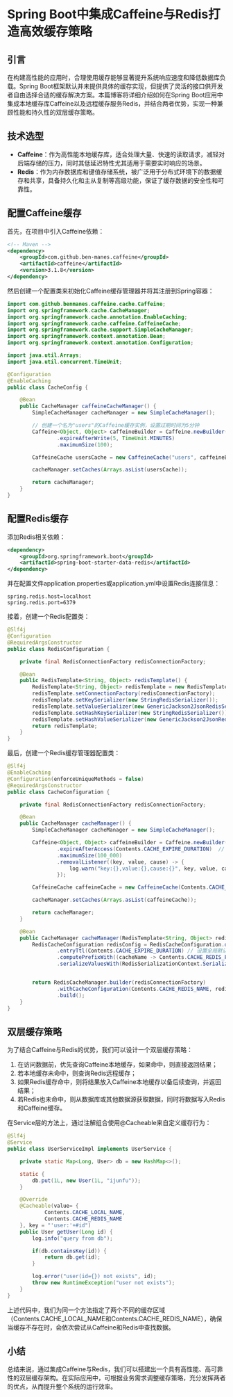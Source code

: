 
# Spring Boot中集成Caffeine与Redis打造高效缓存策略

## 引言
在构建高性能的应用时，合理使用缓存能够显著提升系统响应速度和降低数据库负载。Spring Boot框架默认并未提供具体的缓存实现，但提供了灵活的接口供开发者自由选择合适的缓存解决方案。本篇博客将详细介绍如何在Spring Boot应用中集成本地缓存库Caffeine以及远程缓存服务Redis，并结合两者优势，实现一种兼顾性能和持久性的双层缓存策略。

## 技术选型

+ **Caffeine**：作为高性能本地缓存库，适合处理大量、快速的读取请求，减轻对后端存储的压力，同时其低延迟特性尤其适用于需要实时响应的场景。
+ **Redis**：作为内存数据库和键值存储系统，被广泛用于分布式环境下的数据缓存和共享，具备持久化和主从复制等高级功能，保证了缓存数据的安全性和可靠性。

## 配置Caffeine缓存
首先，在项目中引入Caffeine依赖：
```xml
<!-- Maven -->
<dependency>
    <groupId>com.github.ben-manes.caffeine</groupId>
    <artifactId>caffeine</artifactId>
    <version>3.1.8</version>
</dependency>
```
然后创建一个配置类来初始化Caffeine缓存管理器并将其注册到Spring容器：
```java
import com.github.benmanes.caffeine.cache.Caffeine;
import org.springframework.cache.CacheManager;
import org.springframework.cache.annotation.EnableCaching;
import org.springframework.cache.caffeine.CaffeineCache;
import org.springframework.cache.support.SimpleCacheManager;
import org.springframework.context.annotation.Bean;
import org.springframework.context.annotation.Configuration;

import java.util.Arrays;
import java.util.concurrent.TimeUnit;

@Configuration
@EnableCaching
public class CacheConfig {

    @Bean
    public CacheManager caffeineCacheManager() {
        SimpleCacheManager cacheManager = new SimpleCacheManager();

        // 创建一个名为"users"的Caffeine缓存实例，设置过期时间为5分钟
        Caffeine<Object, Object> caffeineBuilder = Caffeine.newBuilder()
                .expireAfterWrite(5, TimeUnit.MINUTES)
                .maximumSize(100);

        CaffeineCache usersCache = new CaffeineCache("users", caffeineBuilder.build());

        cacheManager.setCaches(Arrays.asList(usersCache));

        return cacheManager;
    }
}

```

## 配置Redis缓存
添加Redis相关依赖：
```xml
<dependency>
    <groupId>org.springframework.boot</groupId>
    <artifactId>spring-boot-starter-data-redis</artifactId>
</dependency>
```
并在配置文件application.properties或application.yml中设置Redis连接信息：
```properties
spring.redis.host=localhost
spring.redis.port=6379
```
接着，创建一个Redis配置类：
```java
@Slf4j
@Configuration
@RequiredArgsConstructor
public class RedisConfiguration {

    private final RedisConnectionFactory redisConnectionFactory;

    @Bean
    public RedisTemplate<String, Object> redisTemplate() {
        RedisTemplate<String, Object> redisTemplate = new RedisTemplate<>();
        redisTemplate.setConnectionFactory(redisConnectionFactory);
        redisTemplate.setKeySerializer(new StringRedisSerializer());
        redisTemplate.setValueSerializer(new GenericJackson2JsonRedisSerializer());
        redisTemplate.setHashKeySerializer(new StringRedisSerializer());
        redisTemplate.setHashValueSerializer(new GenericJackson2JsonRedisSerializer());
        return redisTemplate;
    }
}
```
最后，创建一个Redis缓存管理器配置类：
```java
@Slf4j
@EnableCaching
@Configuration(enforceUniqueMethods = false)
@RequiredArgsConstructor
public class CacheConfiguration {

    private final RedisConnectionFactory redisConnectionFactory;

    @Bean
    public CacheManager cacheManager() {
        SimpleCacheManager cacheManager = new SimpleCacheManager();

        Caffeine<Object, Object> caffeineBuilder = Caffeine.newBuilder()
                .expireAfterAccess(Contents.CACHE_EXPIRE_DURATION)  // 设置全局默认过期时间
                .maximumSize(100_000)
                .removalListener((key, value, cause) -> {
                    log.warn("key:{},value:{},cause:{}", key, value, cause);
                });

        CaffeineCache caffeineCache = new CaffeineCache(Contents.CACHE_LOCAL_NAME, caffeineBuilder.build());

        cacheManager.setCaches(Arrays.asList(caffeineCache));

        return cacheManager;
    }

    @Bean
    public CacheManager cacheManager(RedisTemplate<String, Object> redisTemplate) {
        RedisCacheConfiguration redisConfig = RedisCacheConfiguration.defaultCacheConfig()
                .entryTtl(Contents.CACHE_EXPIRE_DURATION) // 设置全局默认过期时间
                .computePrefixWith((cacheName -> Contents.CACHE_REDIS_PREFIX + cacheName))      // 设置Redis Key前缀
                .serializeValuesWith(RedisSerializationContext.SerializationPair.fromSerializer(redisTemplate.getValueSerializer()));


        return RedisCacheManager.builder(redisConnectionFactory)
                .withCacheConfiguration(Contents.CACHE_REDIS_NAME, redisConfig)
                .build();
    }
}
```

## 双层缓存策略
为了结合Caffeine与Redis的优势，我们可以设计一个双层缓存策略：
1. 在访问数据前，优先查询Caffeine本地缓存，如果命中，则直接返回结果；
2. 若本地缓存未命中，则查询Redis远程缓存；
3. 如果Redis缓存命中，则将结果放入Caffeine本地缓存以备后续查询，并返回结果；
4. 若Redis也未命中，则从数据库或其他数据源获取数据，同时将数据写入Redis和Caffeine缓存。

在Service层的方法上，通过注解组合使用@Cacheable来自定义缓存行为：
```java
@Slf4j
@Service
public class UserServiceImpl implements UserService {

    private static Map<Long, User> db = new HashMap<>();

    static {
        db.put(1L, new User(1L, "ijunfu"));
    }

    @Override
    @Cacheable(value= {
            Contents.CACHE_LOCAL_NAME,
            Contents.CACHE_REDIS_NAME
    }, key = "'user:'+#id")
    public User getUser(Long id) {
        log.info("query from db");

        if(db.containsKey(id)) {
            return db.get(id);
        }

        log.error("user(id={}) not exists", id);
        throw new RuntimeException("user not exists");
    }
}
```

上述代码中，我们为同一个方法指定了两个不同的缓存区域（Contents.CACHE_LOCAL_NAME和Contents.CACHE_REDIS_NAME），确保当缓存不存在时，会依次尝试从Caffeine和Redis中查找数据。

## 小结
总结来说，通过集成Caffeine与Redis，我们可以搭建出一个具有高性能、高可靠性的双层缓存架构。在实际应用中，可根据业务需求调整缓存策略，充分发挥两者的优点，从而提升整个系统的运行效率。